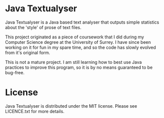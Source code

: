 Java Textualyser
================

Java Textualyser is a Java based text analyser that outputs simple statistics about the 'style' of prose of text files.

This project originated as a piece of coursework that I did during my Computer Science degree at the University of Surrey. I have since been working on it for fun in my spare time, and so the code has slowly evolved from it's original form.

This is not a mature project. I am still learning how to best use Java practices to improve this program, so it is by no means guaranteed to be bug-free.

License
================

Java Textualyser is distributed under the MIT license. Please see LICENCE.txt for more details.
